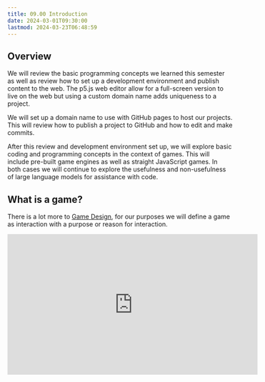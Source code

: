 ```yaml
---
title: 09.00 Introduction
date: 2024-03-01T09:30:00
lastmod: 2024-03-23T06:48:59
---
```


## Overview

We will review the basic programming concepts we learned this semester as well as review how to set up a development environment and publish content to the web. The p5.js web editor allow for a full-screen version to live on the web but using a custom domain name adds uniqueness to a project.

We will set up a domain name to use with GitHub pages to host our projects. This will review how to publish a project to GitHub and how to edit and make commits.

After this review and development environment set up, we will explore basic coding and programming concepts in the context of games. This will include pre-built game engines as well as straight JavaScript games. In both cases we will continue to explore the usefulness and non-usefulness of large language models for assistance with code.

## What is a game?

There is a lot more to [Game Design](https://en.wikipedia.org/wiki/Game_design), for our purposes we will define a game as interaction with a purpose or reason for interaction.

<div class="iframe-16-9-container">
<iframe class="youTubeIframe" width="560" height="315" src="https://www.youtube.com/embed/zWi0jgghGcI?si=aqOn3fjbJBlHQFt1" title="YouTube video player" frameborder="0" allow="accelerometer; autoplay; clipboard-write; encrypted-media; gyroscope; picture-in-picture; web-share" referrerpolicy="strict-origin-when-cross-origin" allowfullscreen></iframe>
</div>
